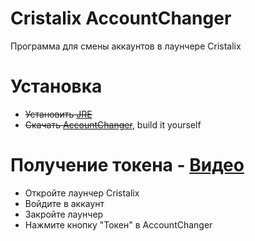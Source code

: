 # Cristalix AccountChanger
Программа для смены аккаунтов в лаунчере Cristalix

# Установка 
- ~~Установить [JRE](https://www.java.com/ru/download/manual.jsp)~~
- ~~Скачать [AccountChanger](https://github.com/matswuuu/Cristalix-AccountChanger/releases/download/v0.0.1/AccountChanger.jar)~~, build it yourself

# Получение токена - [Видео](https://youtu.be/pxWXtS_-Xp8)
- Откройте лаунчер Cristalix 
- Войдите в аккаунт
- Закройте лаунчер
- Нажмите кнопку "Токен" в AccountChanger

